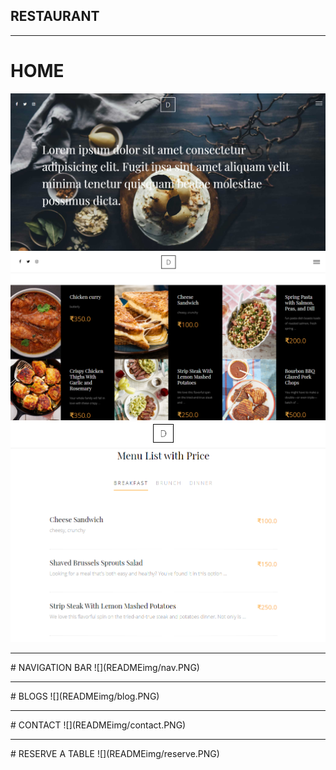 ## RESTAURANT 

<hr>

# HOME
![](READMEimg/home.PNG)
<br>
![](READMEimg/home1.PNG)
<br>
![](READMEimg/home2.PNG)

<hr>
# NAVIGATION BAR
![](READMEimg/nav.PNG)
<hr>
# BLOGS
![](READMEimg/blog.PNG)
<hr>
# CONTACT
![](READMEimg/contact.PNG)
<hr>
# RESERVE A TABLE
![](READMEimg/reserve.PNG)
